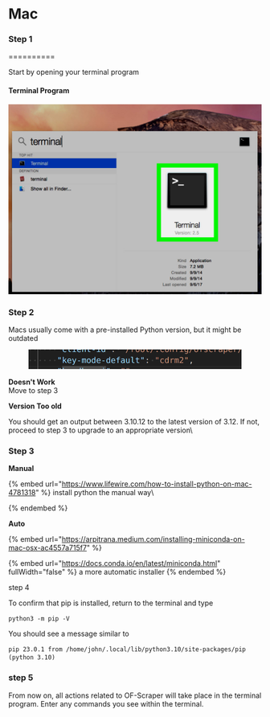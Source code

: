# Mac

### Step 1
==========

Start by opening your terminal program

#### Terminal Program

![](<../../.gitbook/assets/image (2) (1) (1).png>)

### Step 2

Macs usually come with a pre-installed Python version, but it might be outdated

<figure><img src="../../.gitbook/assets/image (11).png" alt=""><figcaption></figcaption></figure>

**Doesn't Work**\
Move to step 3

**Version Too old**

You should get an output between 3.10.12 to the latest version of 3.12. If not, proceed to step 3 to upgrade to an appropriate version\


### Step 3

**Manual**

{% embed url="https://www.lifewire.com/how-to-install-python-on-mac-4781318" %}
install python the manual way\

{% endembed %}

**Auto**



{% embed url="https://arpitrana.medium.com/installing-miniconda-on-mac-osx-ac4557a715f7" %}

{% embed url="https://docs.conda.io/en/latest/miniconda.html" fullWidth="false" %}
a more automatic installer
{% endembed %}

step 4

To confirm that pip is installed, return to the terminal and type

```
python3 -m pip -V
```

You should see a message similar to

```
pip 23.0.1 from /home/john/.local/lib/python3.10/site-packages/pip (python 3.10)

```

### &#x20;step 5

From now on, all actions related to OF-Scraper will take place in the terminal program. Enter any commands you see within the terminal.
